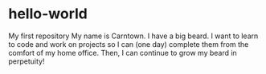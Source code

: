 # hello-world
My first repository
My name is Carntown.  I have a big beard.  I want to learn to code and work on projects so I can (one day) complete them from the comfort of my home office.  Then, I can continue to grow my beard in perpetuity!
